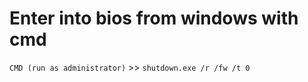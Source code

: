 # Enter into bios from windows with cmd
```CMD (run as administrator)``` >> ```shutdown.exe /r /fw /t 0```
